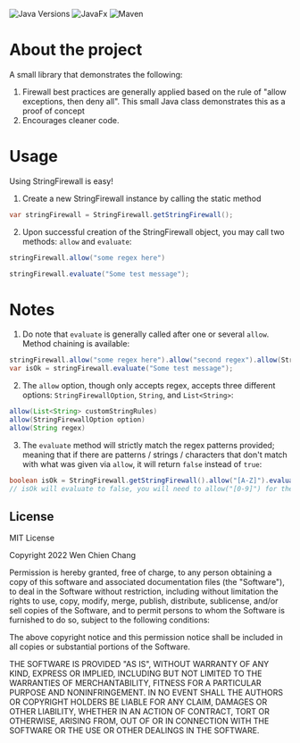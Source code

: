 ![Java Versions][java-version]
![JavaFx][javafx-version]
![Maven][maven-version]

# About the project
A small library that demonstrates the following:
1. Firewall best practices are generally applied based on the rule of "allow exceptions, then deny all". This small Java class demonstrates this as a proof of concept
2. Encourages cleaner code.

# Usage

Using StringFirewall is easy! 
1. Create a new StringFirewall instance by calling the static method
```Java
var stringFirewall = StringFirewall.getStringFirewall();
```

2. Upon successful creation of the StringFirewall object, you may call two methods: `allow` and `evaluate`:
```Java
stringFirewall.allow("some regex here")
```
```Java
stringFirewall.evaluate("Some test message");
```

# Notes
1. Do note that `evaluate` is generally called after one or several `allow`. Method chaining is available: 
```Java
stringFirewall.allow("some regex here").allow("second regex").allow(StringFirewallOption.ALLOW_HTML_CHARACTERS);
var isOk = stringFirewall.evaluate("Some test message");
```

2. The `allow` option, though only accepts regex, accepts three different options: `StringFirewallOption`, `String`, and `List<String>`:
```Java
allow(List<String> customStringRules)
allow(StringFirewallOption option)
allow(String regex)
```

3. The `evaluate` method will strictly match the regex patterns provided; meaning that if there are patterns / strings / characters that don't match with what was given via `allow`, it will return `false` instead of `true`:
```Java
boolean isOk = StringFirewall.getStringFirewall().allow("[A-Z]").evaluate("ABC123");
// isOk will evaluate to false, you will need to allow("[0-9]") for the above statement to evaluate to true
```


<!-- LICENSE -->
## License

MIT License

Copyright 2022 Wen Chien Chang

Permission is hereby granted, free of charge, to any person obtaining a copy of this software and associated documentation files (the "Software"), to deal in the Software without restriction, including without limitation the rights to use, copy, modify, merge, publish, distribute, sublicense, and/or sell copies of the Software, and to permit persons to whom the Software is furnished to do so, subject to the following conditions:

The above copyright notice and this permission notice shall be included in all copies or substantial portions of the Software.

THE SOFTWARE IS PROVIDED "AS IS", WITHOUT WARRANTY OF ANY KIND, EXPRESS OR IMPLIED, INCLUDING BUT NOT LIMITED TO THE WARRANTIES OF MERCHANTABILITY, FITNESS FOR A PARTICULAR PURPOSE AND NONINFRINGEMENT. IN NO EVENT SHALL THE AUTHORS OR COPYRIGHT HOLDERS BE LIABLE FOR ANY CLAIM, DAMAGES OR OTHER LIABILITY, WHETHER IN AN ACTION OF CONTRACT, TORT OR OTHERWISE, ARISING FROM, OUT OF OR IN CONNECTION WITH THE SOFTWARE OR THE USE OR OTHER DEALINGS IN THE SOFTWARE.


<!-- MARKDOWN LINKS & IMAGES -->
<!-- https://www.markdownguide.org/basic-syntax/#reference-style-links -->
[javafx-version]: https://img.shields.io/badge/JavaFX-19--ea%2B8-orange
[java-version]: https://img.shields.io/badge/Java-8%2B-red
[maven-version]: https://img.shields.io/badge/maven-v1.0-blue
